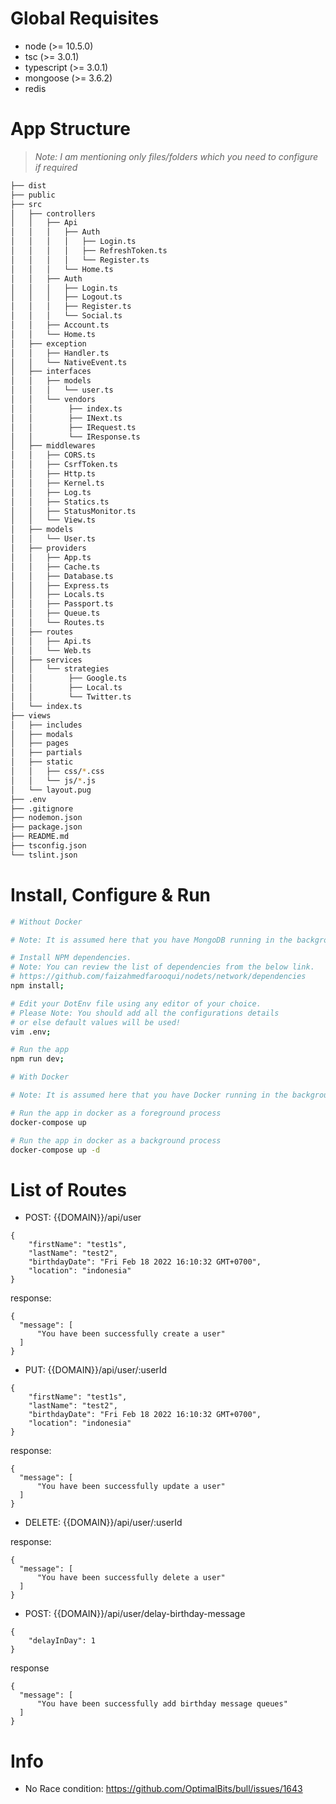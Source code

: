 # Global Requisites

- node (>= 10.5.0)
- tsc (>= 3.0.1)
- typescript (>= 3.0.1)
- mongoose (>= 3.6.2)
- redis

# App Structure

> _Note: I am mentioning only files/folders which you need to configure if required_

```bash
├── dist
├── public
├── src
│   ├── controllers
│   │   ├── Api
│   │   │   ├── Auth
│   │   │   │   ├── Login.ts
│   │   │   │   ├── RefreshToken.ts
│   │   │   │   └── Register.ts
│   │   │   └── Home.ts
│   │   ├── Auth
│   │   │   ├── Login.ts
│   │   │   ├── Logout.ts
│   │   │   ├── Register.ts
│   │   │   └── Social.ts
│   │   ├── Account.ts
│   │   └── Home.ts
│   ├── exception
│   │   ├── Handler.ts
│   │   └── NativeEvent.ts
│   ├── interfaces
│   │   ├── models
│   │   │   └── user.ts
│   │   └── vendors
│   │        ├── index.ts
│   │        ├── INext.ts
│   │        ├── IRequest.ts
│   │        └── IResponse.ts
│   ├── middlewares
│   │   ├── CORS.ts
│   │   ├── CsrfToken.ts
│   │   ├── Http.ts
│   │   ├── Kernel.ts
│   │   ├── Log.ts
│   │   ├── Statics.ts
│   │   ├── StatusMonitor.ts
│   │   └── View.ts
│   ├── models
│   │   └── User.ts
│   ├── providers
│   │   ├── App.ts
│   │   ├── Cache.ts
│   │   ├── Database.ts
│   │   ├── Express.ts
│   │   ├── Locals.ts
│   │   ├── Passport.ts
│   │   ├── Queue.ts
│   │   └── Routes.ts
│   ├── routes
│   │   ├── Api.ts
│   │   └── Web.ts
│   ├── services
│   │   └── strategies
│   │        ├── Google.ts
│   │        ├── Local.ts
│   │        └── Twitter.ts
│   └── index.ts
├── views
│   ├── includes
│   ├── modals
│   ├── pages
│   ├── partials
│   ├── static
│   │   ├── css/*.css
│   │   └── js/*.js
│   └── layout.pug
├── .env
├── .gitignore
├── nodemon.json
├── package.json
├── README.md
├── tsconfig.json
└── tslint.json
```

# Install, Configure & Run

```bash
# Without Docker

# Note: It is assumed here that you have MongoDB running in the background and that you have created the database.

# Install NPM dependencies.
# Note: You can review the list of dependencies from the below link.
# https://github.com/faizahmedfarooqui/nodets/network/dependencies
npm install;

# Edit your DotEnv file using any editor of your choice.
# Please Note: You should add all the configurations details
# or else default values will be used!
vim .env;

# Run the app
npm run dev;
```

```bash
# With Docker

# Note: It is assumed here that you have Docker running in the background.

# Run the app in docker as a foreground process
docker-compose up

# Run the app in docker as a background process
docker-compose up -d
```

# List of Routes

- POST: {{DOMAIN}}/api/user

```
{
    "firstName": "test1s",
    "lastName": "test2",
    "birthdayDate": "Fri Feb 18 2022 16:10:32 GMT+0700",
    "location": "indonesia"
}
```

response:

```
{
  "message": [
      "You have been successfully create a user"
  ]
}
```

- PUT: {{DOMAIN}}/api/user/:userId

```
{
    "firstName": "test1s",
    "lastName": "test2",
    "birthdayDate": "Fri Feb 18 2022 16:10:32 GMT+0700",
    "location": "indonesia"
}
```

response:

```
{
  "message": [
      "You have been successfully update a user"
  ]
}
```

- DELETE: {{DOMAIN}}/api/user/:userId

response:

```
{
  "message": [
      "You have been successfully delete a user"
  ]
}
```

- POST: {{DOMAIN}}/api/user/delay-birthday-message

```
{
    "delayInDay": 1
}
```

response

```
{
  "message": [
      "You have been successfully add birthday message queues"
  ]
}
```

# Info

- No Race condition: https://github.com/OptimalBits/bull/issues/1643
